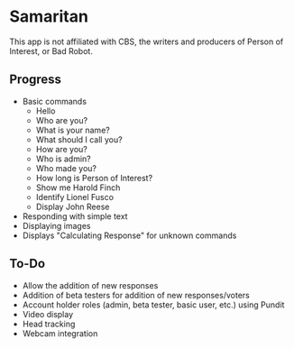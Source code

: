 # Samaritan

This app is not affiliated with CBS, the writers and producers of Person of Interest, or Bad Robot.

## Progress

* Basic commands
  * Hello
  * Who are you?
  * What is your name?
  * What should I call you? 
  * How are you?
  * Who is admin?
  * Who made you?
  * How long is Person of Interest?
  * Show me Harold Finch
  * Identify Lionel Fusco
  * Display John Reese
* Responding with simple text
* Displaying images
* Displays "Calculating Response" for unknown commands

## To-Do

* Allow the addition of new responses
* Addition of beta testers for addition of new responses/voters
* Account holder roles (admin, beta tester, basic user, etc.) using Pundit
* Video display 
* Head tracking
* Webcam integration
